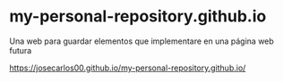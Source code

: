 # my-personal-repository.github.io
Una web para guardar elementos que implementare en una página web futura

https://josecarlos00.github.io/my-personal-repository.github.io/
